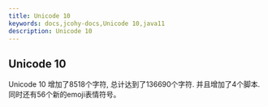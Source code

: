 ```yaml
---
title: Unicode 10
keywords: docs,jcohy-docs,Unicode 10,java11
description: Unicode 10
---
```


## Unicode 10
Unicode 10 增加了8518个字符, 总计达到了136690个字符. 并且增加了4个脚本.同时还有56个新的emoji表情符号。
